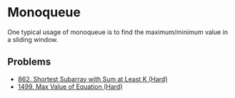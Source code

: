 # Monoqueue

One typical usage of monoqueue is to find the maximum/minimum value in a sliding window.

## Problems

* [862. Shortest Subarray with Sum at Least K (Hard)](https://leetcode.com/problems/shortest-subarray-with-sum-at-least-k/)
* [1499. Max Value of Equation (Hard)](https://leetcode.com/problems/max-value-of-equation/submissions/)